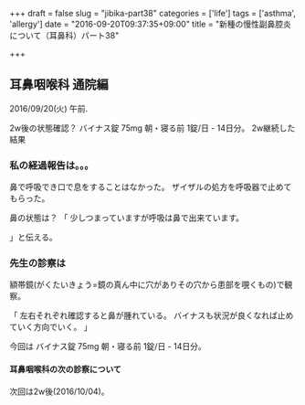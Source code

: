 +++
draft = false
slug = "jibika-part38"
categories = ['life']
tags = ['asthma', 'allergy']
date = "2016-09-20T09:37:35+09:00"
title = "新種の慢性副鼻腔炎について（耳鼻科）パート38"

+++

## 耳鼻咽喉科 通院編

2016/09/20(火) 午前.

2w後の状態確認？
バイナス錠 75mg 朝・寝る前 1錠/日 - 14日分。
2w継続した結果

<!--more-->

### 私の経過報告は。。。

鼻で呼吸でき口で息をすることはなかった。
ザイザルの処方を呼吸器で止めてもらった。

鼻の状態は？
「
少しつまっていますが呼吸は鼻で出来ています。

」と伝える。

### 先生の診察は

額帯鏡(がくたいきょう=鏡の真ん中に穴がありその穴から患部を覗くもの)で観察。

「
左右それぞれ確認すると鼻が腫れている。
バイナスも状況が良くなれば止めていく方向でいく。
」


今回は
バイナス錠 75mg 朝・寝る前 1錠/日 - 14日分。

#### 耳鼻咽喉科の次の診察について

次回は2w後(2016/10/04)。
